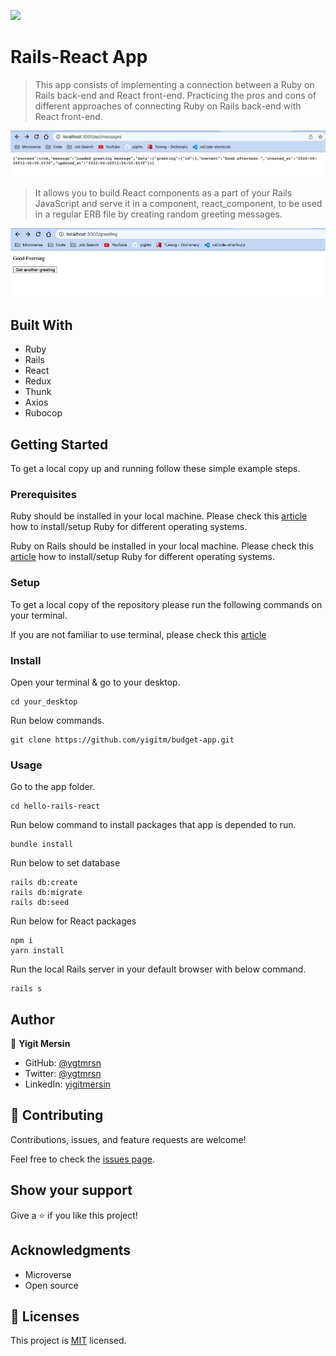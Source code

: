 ![](https://img.shields.io/badge/Microverse-blueviolet)

# Rails-React App

> This app consists of implementing a connection between a Ruby on Rails back-end and React front-end. Practicing the pros and cons of different approaches of connecting Ruby on Rails back-end with React front-end.

![Design](app/assets/images/api_endpoint.png)

> It allows you to build React components as a part of your Rails JavaScript and serve it in a component, react_component, to be used in a regular ERB file by creating random greeting messages.

![Design](app/assets/images/greeting.png)

## Built With

- Ruby
- Rails
- React
- Redux
- Thunk
- Axios
- Rubocop

## Getting Started

To get a local copy up and running follow these simple example steps.

### Prerequisites

Ruby should be installed in your local machine. Please check this [article](https://www.theodinproject.com/lessons/ruby-installing-ruby) how to install/setup Ruby for different operating systems.

Ruby on Rails should be installed in your local machine. Please check this [article](https://www.theodinproject.com/lessons/ruby-on-rails-installing-rails) how to install/setup Ruby for different operating systems.

### Setup

To get a local copy of the repository please run the following commands on your terminal.

If you are not familiar to use terminal, please check this [article](https://www.theodinproject.com/courses/web-development-101/lessons/command-line-basics-web-development-101)

### Install

Open your terminal & go to your desktop.

```
cd your_desktop
```

Run below commands.

```
git clone https://github.com/yigitm/budget-app.git
```

### Usage

Go to the app folder.

```
cd hello-rails-react
```

Run below command to install packages that app is depended to run.

```
bundle install
```

Run below to set database

```
rails db:create
rails db:migrate
rails db:seed
```

Run below for React packages

```
npm i
yarn install
```

Run the local Rails server in your default browser with below command.

```
rails s
```

## Author

👤 **Yigit Mersin**

- GitHub: [@ygtmrsn](https://github.com/ygtmrsn)
- Twitter: [@ygtmrsn](https://twitter.com/ygtmrsn)
- LinkedIn: [yigitmersin](linkedin.com/in/yigitmersin)

## 🤝 Contributing

Contributions, issues, and feature requests are welcome!

Feel free to check the [issues page](https://github.com/yigitm/hello-rails-react/issues).

## Show your support

Give a ⭐️ if you like this project!

## Acknowledgments

- Microverse
- Open source

## 📝 Licenses

This project is [MIT](https://github.com/git/git-scm.com/blob/main/MIT-LICENSE.txt) licensed.
